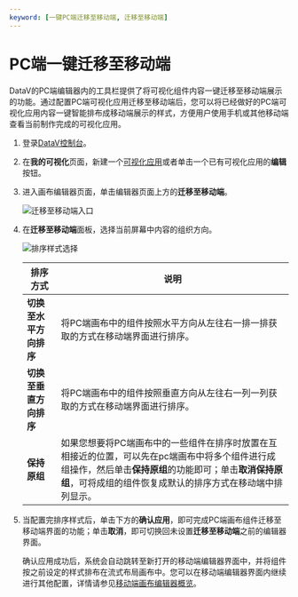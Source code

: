 ```yaml
---
keyword: [一键PC端迁移至移动端, 迁移至移动端]
---
```


# PC端一键迁移至移动端

DataV的PC端编辑器内的工具栏提供了将可视化组件内容一键迁移至移动端展示的功能。通过配置PC端可视化应用迁移至移动端后，您可以将已经做好的PC端可视化应用内容一键智能排布成移动端展示的样式，方便用户使用手机或其他移动端查看当前制作完成的可视化应用。

1.  登录[DataV控制台](https://datav.aliyun.com/)。

2.  在**我的可视化**页面，新建一个[可视化应用](/cn.zh-CN/可视化应用管理/使用模板创建PC端可视化应用.md)或者单击一个已有可视化应用的**编辑**按钮。

3.  进入画布编辑器页面，单击编辑器页面上方的**迁移至移动端**。

    ![迁移至移动端入口](https://static-aliyun-doc.oss-cn-hangzhou.aliyuncs.com/assets/img/zh-CN/5117189951/p165735.jpg)

4.  在**迁移至移动端**面板，选择当前屏幕中内容的组织方向。

    ![排序样式选择](https://static-aliyun-doc.oss-cn-hangzhou.aliyuncs.com/assets/img/zh-CN/5117189951/p165795.png)

    |排序方式|说明|
    |----|--|
    |**切换至水平方向排序**|将PC端画布中的组件按照水平方向从左往右一排一排获取的方式在移动端界面进行排序。|
    |**切换至垂直方向排序**|将PC端画布中的组件按照垂直方向从左往右一列一列获取的方式在移动端界面进行排序。|
    |**保持原组**|如果您想要将PC端画布中的一些组件在排序时放置在互相接近的位置，可以先在pc端画布中将多个组件进行成组操作，然后单击**保持原组**的功能即可；单击**取消保持原组**，可将成组的组件恢复成默认的排序方式在移动端中排列显示。|

5.  当配置完排序样式后，单击下方的**确认应用**，即可完成PC端画布组件迁移至移动端界面的功能；单击**取消**，即可切换回未设置**迁移至移动端**之前的编辑器界面。

    确认应用成功后，系统会自动跳转至新打开的移动端编辑器界面中，并将组件按之前设定的样式排布在流式布局画布中。您可以在移动端编辑器界面内继续进行其他配置，详情请参见[移动端画布编辑器概览](/cn.zh-CN/移动端画布编辑器管理/移动端画布编辑器概览.md)。


